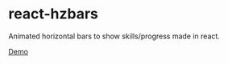 # react-hzbars

Animated horizontal bars to show skills/progress made in react.

[Demo](https://darshanbaral.github.io/react-hzbars/)
